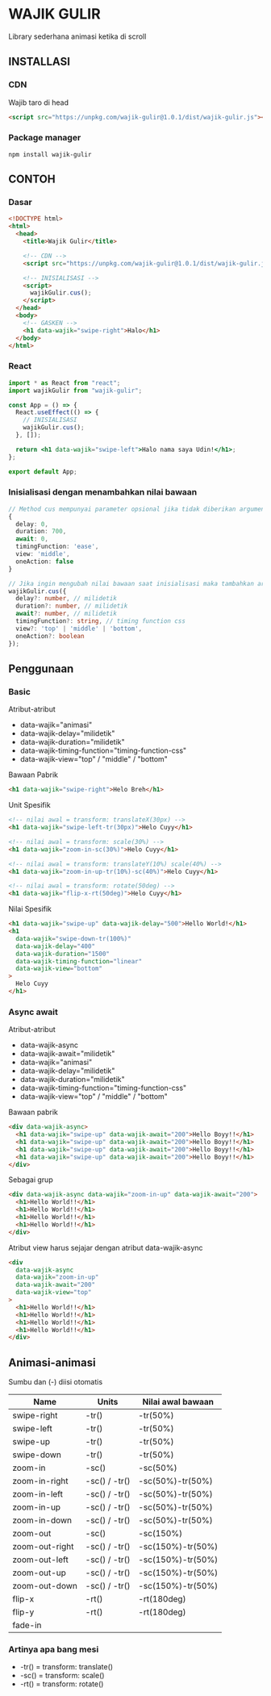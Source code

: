 # WAJIK GULIR

Library sederhana animasi ketika di scroll

## INSTALLASI

### CDN

Wajib taro di head

```html
<script src="https://unpkg.com/wajik-gulir@1.0.1/dist/wajik-gulir.js"></script>
```

### Package manager

```
npm install wajik-gulir
```

## CONTOH

### Dasar

```html
<!DOCTYPE html>
<html>
  <head>
    <title>Wajik Gulir</title>

    <!-- CDN -->
    <script src="https://unpkg.com/wajik-gulir@1.0.1/dist/wajik-gulir.js"></script>

    <!-- INISIALISASI -->
    <script>
      wajikGulir.cus();
    </script>
  </head>
  <body>
    <!-- GASKEN -->
    <h1 data-wajik="swipe-right">Halo</h1>
  </body>
</html>
```

### React

```jsx
import * as React from "react";
import wajikGulir from "wajik-gulir";

const App = () => {
  React.useEffect(() => {
    // INISIALISASI
    wajikGulir.cus();
  }, []);

  return <h1 data-wajik="swipe-left">Halo nama saya Udin!</h1>;
};

export default App;
```

### Inisialisasi dengan menambahkan nilai bawaan

```ts
// Method cus mempunyai parameter opsional jika tidak diberikan argument maka nilai bawaan menjadi
{
  delay: 0,
  duration: 700,
  await: 0,
  timingFunction: 'ease',
  view: 'middle',
  oneAction: false
}

// Jika ingin mengubah nilai bawaan saat inisialisasi maka tambahkan argument berupa object seperti ini
wajikGulir.cus({
  delay?: number, // milidetik
  duration?: number, // milidetik
  await?: number, // milidetik
  timingFunction?: string, // timing function css
  view?: 'top' | 'middle' | 'bottom',
  oneAction?: boolean
});
```

## Penggunaan

### Basic

Atribut-atribut

- data-wajik="animasi"
- data-wajik-delay="milidetik"
- data-wajik-duration="milidetik"
- data-wajik-timing-function="timing-function-css"
- data-wajik-view="top" / "middle" / "bottom"

Bawaan Pabrik

```html
<h1 data-wajik="swipe-right">Helo Breh</h1>
```

Unit Spesifik

```html
<!-- nilai awal = transform: translateX(30px) -->
<h1 data-wajik="swipe-left-tr(30px)">Helo Cuyy</h1>

<!-- nilai awal = transform: scale(30%) -->
<h1 data-wajik="zoom-in-sc(30%)">Helo Cuyy</h1>

<!-- nilai awal = transform: translateY(10%) scale(40%) -->
<h1 data-wajik="zoom-in-up-tr(10%)-sc(40%)">Helo Cuyy</h1>

<!-- nilai awal = transform: rotate(50deg) -->
<h1 data-wajik="flip-x-rt(50deg)">Helo Cuyy</h1>
```

Nilai Spesifik

```html
<h1 data-wajik="swipe-up" data-wajik-delay="500">Hello World!</h1>
<h1
  data-wajik="swipe-down-tr(100%)"
  data-wajik-delay="400"
  data-wajik-duration="1500"
  data-wajik-timing-function="linear"
  data-wajik-view="bottom"
>
  Helo Cuyy
</h1>
```

### Async await

Atribut-atribut

- data-wajik-async
- data-wajik-await="milidetik"
- data-wajik="animasi"
- data-wajik-delay="milidetik"
- data-wajik-duration="milidetik"
- data-wajik-timing-function="timing-function-css"
- data-wajik-view="top" / "middle" / "bottom"

Bawaan pabrik

```html
<div data-wajik-async>
  <h1 data-wajik="swipe-up" data-wajik-await="200">Hello Boyy!!</h1>
  <h1 data-wajik="swipe-up" data-wajik-await="200">Hello Boyy!!</h1>
  <h1 data-wajik="swipe-up" data-wajik-await="200">Hello Boyy!!</h1>
  <h1 data-wajik="swipe-up" data-wajik-await="200">Hello Boyy!!</h1>
</div>
```

Sebagai grup

```html
<div data-wajik-async data-wajik="zoom-in-up" data-wajik-await="200">
  <h1>Hello World!!</h1>
  <h1>Hello World!!</h1>
  <h1>Hello World!!</h1>
  <h1>Hello World!!</h1>
</div>
```

Atribut view harus sejajar dengan atribut data-wajik-async

```html
<div
  data-wajik-async
  data-wajik="zoom-in-up"
  data-wajik-await="200"
  data-wajik-view="top"
>
  <h1>Hello World!!</h1>
  <h1>Hello World!!</h1>
  <h1>Hello World!!</h1>
  <h1>Hello World!!</h1>
</div>
```

## Animasi-animasi

Sumbu dan (-) diisi otomatis

| Name           | Units         | Nilai awal bawaan |
| -------------- | ------------- | ----------------- |
| swipe-right    | -tr()         | -tr(50%)          |
| swipe-left     | -tr()         | -tr(50%)          |
| swipe-up       | -tr()         | -tr(50%)          |
| swipe-down     | -tr()         | -tr(50%)          |
| zoom-in        | -sc()         | -sc(50%)          |
| zoom-in-right  | -sc() / -tr() | -sc(50%)-tr(50%)  |
| zoom-in-left   | -sc() / -tr() | -sc(50%)-tr(50%)  |
| zoom-in-up     | -sc() / -tr() | -sc(50%)-tr(50%)  |
| zoom-in-down   | -sc() / -tr() | -sc(50%)-tr(50%)  |
| zoom-out       | -sc()         | -sc(150%)         |
| zoom-out-right | -sc() / -tr() | -sc(150%)-tr(50%) |
| zoom-out-left  | -sc() / -tr() | -sc(150%)-tr(50%) |
| zoom-out-up    | -sc() / -tr() | -sc(150%)-tr(50%) |
| zoom-out-down  | -sc() / -tr() | -sc(150%)-tr(50%) |
| flip-x         | -rt()         | -rt(180deg)       |
| flip-y         | -rt()         | -rt(180deg)       |
| fade-in        |               |

### Artinya apa bang mesi

- -tr() = transform: translate()
- -sc() = transform: scale()
- -rt() = transform: rotate()
